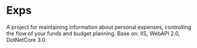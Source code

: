 # Exps
A project for maintaining information about personal expenses, controlling the flow of your funds and budget planning.
Base on: IIS, WebAPI 2.0, DotNetCore 3.0 
